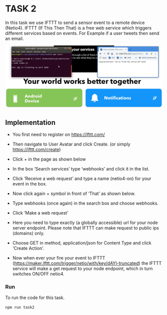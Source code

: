 TASK 2
=====================================
In this task we use IFTTT to send a sensor event to a remote device (Netio4). IFTTT (If This Then That) is a free web service which triggers different services based on events. For Example if a user tweets then send an email. 

![DEMO](https://github.com/iloveyii/iot-lab1/blob/demo/task2/images/demo1.gif)

## Implementation

* You first need to register on https://ifttt.com/
* Then navigate to User Avatar and click Create. (or simply https://ifttt.com/create)
* Click + in the page as shown below

* In the box ‘Search services’ type ‘webhooks’ and click it in the list.
* Click ‘Receive a web request’ and type a name (netio4-on) for your event in the box.
* Now click again + symbol in front of ‘That’ as shown below.

* Type webhooks (once again) in the search box and choose webhooks.
* Click ‘Make a web request’
* Here you need to type exactly (a globally accessible) url for your node server endpoint. Please note that IFTTT can make request to public ips (domains) only.
* Choose GET in method, application/json for Content Type and click ‘Create Action’.
* Now when ever your fire your event to IFTTT (https://maker.ifttt.com/trigger/netio/with/key/dAYI-truncated) the IFTTT service will make a get request to your node endpoint, which in turn switches ON/OFF netio4.


### Run
 To run the code for this task. 

```bash
npm run task2

``` 
   
